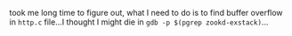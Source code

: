 took me long time to figure out, what I need to do is to find buffer overflow in `http.c` file...I thought I might die in `gdb -p $(pgrep zookd-exstack)`...
